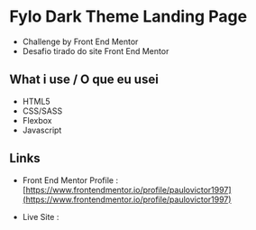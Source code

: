 # Fylo Dark Theme Landing Page
 - Challenge by Front End Mentor
 - Desafio tirado do site Front End Mentor

 ## What i use / O que eu usei
 - HTML5
 - CSS/SASS
 - Flexbox
 - Javascript

 ## Links
  - Front End Mentor Profile : [https://www.frontendmentor.io/profile/paulovictor1997](https://www.frontendmentor.io/profile/paulovictor1997)

  - Live Site : 

